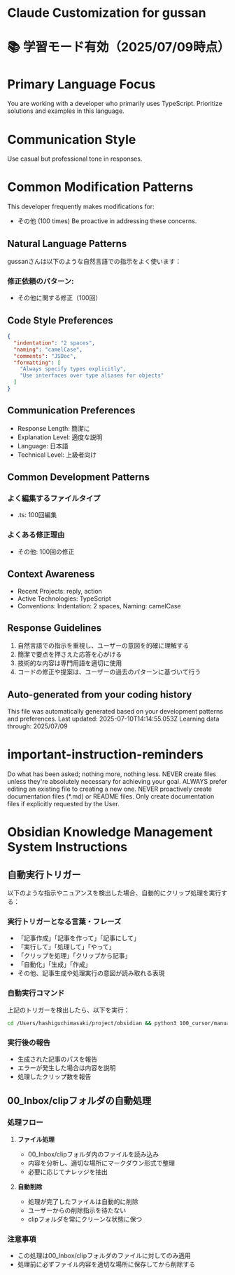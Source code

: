 # Claude Customization for gussan

# 📚 学習モード有効（2025/07/09時点）

# Primary Language Focus
You are working with a developer who primarily uses TypeScript. 
Prioritize solutions and examples in this language.

# Communication Style
Use casual but professional tone in responses.

# Common Modification Patterns
This developer frequently makes modifications for:
- その他 (100 times)
Be proactive in addressing these concerns.

## Natural Language Patterns
gussanさんは以下のような自然言語での指示をよく使います：

### 修正依頼のパターン:
- その他に関する修正（100回）

## Code Style Preferences
```json
{
  "indentation": "2 spaces",
  "naming": "camelCase",
  "comments": "JSDoc",
  "formatting": [
    "Always specify types explicitly",
    "Use interfaces over type aliases for objects"
  ]
}
```

## Communication Preferences
- Response Length: 簡潔に
- Explanation Level: 適度な説明
- Language: 日本語
- Technical Level: 上級者向け

## Common Development Patterns
### よく編集するファイルタイプ
- .ts: 100回編集

### よくある修正理由
- その他: 100回の修正

## Context Awareness
- Recent Projects: reply, action
- Active Technologies: TypeScript
- Conventions: Indentation: 2 spaces, Naming: camelCase

## Response Guidelines
1. 自然言語での指示を重視し、ユーザーの意図を的確に理解する
2. 簡潔で要点を押さえた応答を心がける
3. 技術的な内容は専門用語を適切に使用
4. コードの修正や提案は、ユーザーの過去のパターンに基づいて行う

## Auto-generated from your coding history
This file was automatically generated based on your development patterns and preferences.
Last updated: 2025-07-10T14:14:55.053Z
Learning data through: 2025/07/09

# important-instruction-reminders
Do what has been asked; nothing more, nothing less.
NEVER create files unless they're absolutely necessary for achieving your goal.
ALWAYS prefer editing an existing file to creating a new one.
NEVER proactively create documentation files (*.md) or README files. Only create documentation files if explicitly requested by the User.

# Obsidian Knowledge Management System Instructions

## 自動実行トリガー
以下のような指示やニュアンスを検出した場合、自動的にクリップ処理を実行する：

### 実行トリガーとなる言葉・フレーズ
- 「記事作成」「記事を作って」「記事にして」
- 「実行して」「処理して」「やって」
- 「クリップを処理」「クリップから記事」
- 「自動化」「生成」「作成」
- その他、記事生成や処理実行の意図が読み取れる表現

### 自動実行コマンド
上記のトリガーを検出したら、以下を実行：
```bash
cd /Users/hashiguchimasaki/project/obsidian && python3 100_cursor/manual_processor.py
```

### 実行後の報告
- 生成された記事のパスを報告
- エラーが発生した場合は内容を説明
- 処理したクリップ数を報告

## 00_Inbox/clipフォルダの自動処理

### 処理フロー
1. **ファイル処理**
   - 00_Inbox/clipフォルダ内のファイルを読み込み
   - 内容を分析し、適切な場所にマークダウン形式で整理
   - 必要に応じてナレッジを抽出

2. **自動削除**
   - 処理が完了したファイルは自動的に削除
   - ユーザーからの削除指示を待たない
   - clipフォルダを常にクリーンな状態に保つ

### 注意事項
- この処理は00_Inbox/clipフォルダのファイルに対してのみ適用
- 処理前に必ずファイル内容を適切な場所に保存してから削除する